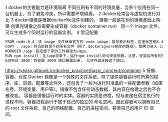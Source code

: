 1  docker的主要能力是环境隔离
不同应用有不同的环境变量，当多个应用在同一台机器上，为了避免冲突，所以需要环境隔离。
2 docker经常会与虚拟机进行对比
3 docker镜像是根据dockerfile文件创建的，
  镜像一般是在别的镜像基础上构建
  创建完镜像之后需要生成容器（docker container run）
  同一个 image 文件，可以生成多个同时运行的容器实例。
4 常见配置
```bash
FROM node:8.4：该 image 文件继承官方的 node image，冒号表示标签，这里标签是8.4，即8.4版本的 node。
COPY . /app：将当前目录下的所有文件（除了.dockerignore排除的路径），都拷贝进入 image 文件的/app目录。
WORKDIR /app：指定接下来的工作路径为/app。
RUN npm install：在/app目录下，运行npm install命令安装依赖。注意，安装后所有的依赖，都将打包进入 image 文件。
EXPOSE 3000：将容器 3000 端口暴露出来， 允许外部连接这个端口。
```


https://yeasy.gitbook.io/docker_practice/basic_concept/container
5 镜像、容器、仓库
Docker 镜像是一个特殊的文件系统，除了提供容器运行时所需的程序、库、资源、配置等文件外，还包含了一些为运行时准备的一些配置参数（如匿名卷、环境变量、用户等）。镜像不包含任何动态数据，其内容在构建之后也不会被改变。
容器是镜像运行时的实体。容器的实质是进程，但与直接在宿主执行的进程不同，容器进程运行于属于自己的独立的 命名空间。因此容器可以拥有自己的 root 文件系统、自己的网络配置、自己的进程空间，甚至自己的用户 ID 空间。